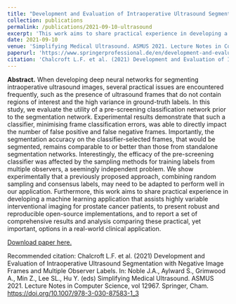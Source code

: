 ```yaml
---
title: "Development and Evaluation of Intraoperative Ultrasound Segmentation with Negative Image Frames and Multiple Observer Labels"
collection: publications
permalink: /publications/2021-09-10-ultrasound
excerpt: 'This work aims to share practical experience in developing a machine learning application that assists highly variable interventional imaging for prostate cancer patients.'
date: 2021-09-10
venue: 'Simplifying Medical Ultrasound. ASMUS 2021. Lecture Notes in Computer Science'
paperurl: 'https://www.springerprofessional.de/en/development-and-evaluation-of-intraoperative-ultrasound-segmenta/19688282'
citation: 'Chalcroft L.F. et al. (2021) Development and Evaluation of Intraoperative Ultrasound Segmentation with Negative Image Frames and Multiple Observer Labels. In: Noble J.A., Aylward S., Grimwood A., Min Z., Lee SL., Hu Y. (eds) Simplifying Medical Ultrasound. ASMUS 2021. Lecture Notes in Computer Science, vol 12967. Springer, Cham. https://doi.org/10.1007/978-3-030-87583-1_3'
---
```


**Abstract.** When developing deep neural networks for segmenting intraoperative ultrasound images, several practical issues are encountered frequently, such as the presence of ultrasound frames that do not contain regions of interest and the high variance in ground-truth labels. In this study, we evaluate the utility of a pre-screening classification network prior to the segmentation network. Experimental results demonstrate that such a classifier, minimising frame classification errors, was able to directly impact the number of false positive and false negative frames. Importantly, the segmentation accuracy on the classifier-selected frames, that would be segmented, remains comparable to or better than those from standalone segmentation networks. Interestingly, the efficacy of the pre-screening classifier was affected by the sampling methods for training labels from multiple observers, a seemingly independent problem. We show experimentally that a previously proposed approach, combining random sampling and consensus labels, may need to be adapted to perform well in our application. Furthermore, this work aims to share practical experience in developing a machine learning application that assists highly variable interventional imaging for prostate cancer patients, to present robust and reproducible open-source implementations, and to report a set of comprehensive results and analysis comparing these practical, yet important, options in a real-world clinical application.

[Download paper here.](https://www.springerprofessional.de/en/development-and-evaluation-of-intraoperative-ultrasound-segmenta/19688282)

Recommended citation: Chalcroft L.F. et al. (2021) Development and Evaluation of Intraoperative Ultrasound Segmentation with Negative Image Frames and Multiple Observer Labels. In: Noble J.A., Aylward S., Grimwood A., Min Z., Lee SL., Hu Y. (eds) Simplifying Medical Ultrasound. ASMUS 2021. Lecture Notes in Computer Science, vol 12967. Springer, Cham. https://doi.org/10.1007/978-3-030-87583-1_3
